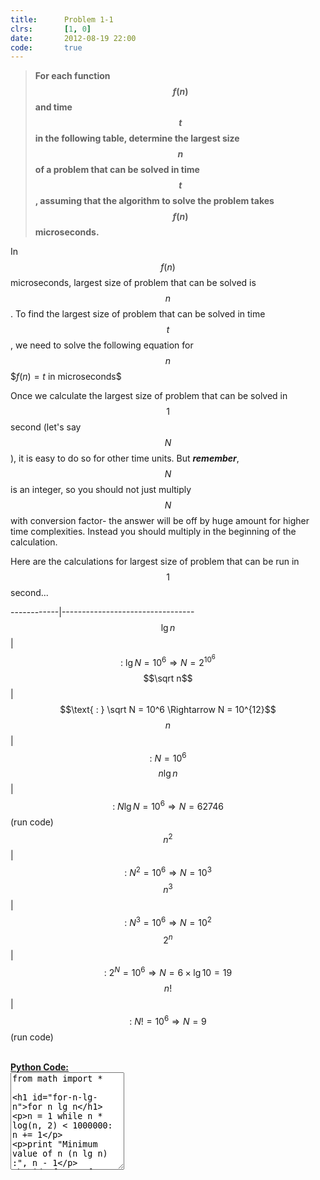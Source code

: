 ```yaml
---
title:      Problem 1-1
clrs:       [1, 0]
date:       2012-08-19 22:00
code:       true
---
```


>**For each function $$f(n)$$ and time $$t$$ in the following table, determine the largest size $$n$$ of a problem that can be solved in time $$t$$, assuming that the algorithm to solve the problem takes $$f (n)$$ microseconds.**

In $$f(n)$$ microseconds, largest size of problem that can be solved is $$n$$. To find the largest size of problem that can be solved in time $$t$$, we need to solve the following equation for $$n$$
\$$f(n) = t \text{ in microseconds}$$

Once we calculate the largest size of problem that can be solved in $$1$$ second (let's say $$N$$), it is easy to do so for other time units. But ***remember***, $$N$$ is an integer, so you should not just multiply $$N$$ with conversion factor- the answer will be off by huge amount for higher time complexities. Instead you should multiply in the beginning of the calculation.


Here are the calculations for largest size of problem that can be run in $$1$$ second...

------------|---------------------------------
$$\lg n$$   | $$\text{ : } \lg N = 10^6 \Rightarrow N = 2^{10^6}$$
$$\sqrt n$$ | $$\text{ : } \sqrt N = 10^6 \Rightarrow N = 10^{12}$$
$$n$$       | $$\text{ : } N = 10^6$$
$$n \lg n$$ | $$\text{ : } N \lg N = 10^6 \Rightarrow N = 62746$$ (run code)
$$n^2$$     | $$\text{ : } N^2 = 10^6 \Rightarrow N = 10^3$$
$$n^3$$     | $$\text{ : } N^3 = 10^6 \Rightarrow N = 10^2$$
$$2^n$$     | $$\text{ : } 2^N = 10^6 \Rightarrow N = 6 \times \lg 10 = 19$$
$$n!$$      | $$\text{ : } N! = 10^6 \Rightarrow N = 9$$ (run code)

<br/>
<b><u>Python Code:</u></b>

<div class="clrs-code-wrapper">
<textarea id="clrs-code" data-editor="python" rows="10">
from math import *

# for n lg n
n = 1
while n * log(n, 2) < 1000000:
    n += 1

print "Minimum value of n (n lg n) :", n - 1


# for n!
n = 1
while factorial(n) < 1000000:
    n += 1

print "Minimum value of n (n!)     :", n - 1
{% include code_editor.html %}